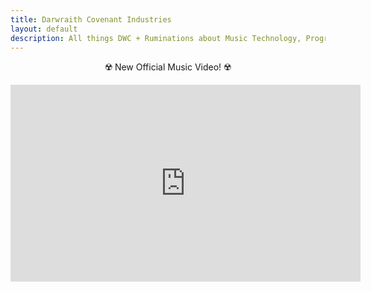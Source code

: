 ```yaml
---
title: Darwraith Covenant Industries
layout: default
description: All things DWC + Ruminations about Music Technology, Programming, and Politics.
---
```

<center><p> ☢️ New Official Music Video! ☢️</p></center>
<div class="vidalign">
<iframe width="560" height="315" src="https://www.youtube.com/embed/3bP4ZFvVcy4" frameborder="0"  allow="accelerometer;clipboard-write; encrypted-media; modest-branding; gyroscope; picture-in-picture; web-share" allowfullscreen > </iframe>
</div>


